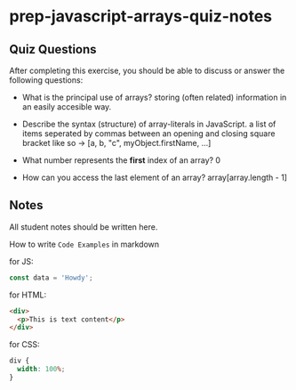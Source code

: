 # prep-javascript-arrays-quiz-notes

## Quiz Questions

After completing this exercise, you should be able to discuss or answer the following questions:

- What is the principal use of arrays?
  storing (often related) information in an easily accesible way.

- Describe the syntax (structure) of array-literals in JavaScript.
  a list of items seperated by commas between an opening and closing square bracket
  like so -> [a, b, "c", myObject.firstName, ...]

- What number represents the **first** index of an array?
  0

- How can you access the last element of an array?
  array[array.length - 1]

## Notes

All student notes should be written here.

How to write `Code Examples` in markdown

for JS:

```javascript
const data = 'Howdy';
```

for HTML:

```html
<div>
  <p>This is text content</p>
</div>
```

for CSS:

```css
div {
  width: 100%;
}
```
